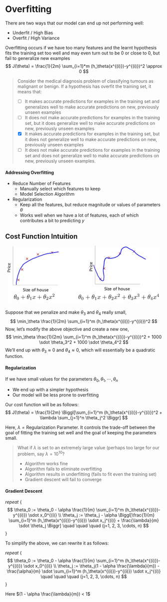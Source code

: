 # Overfitting



There are two ways that our model can end up not performing well:

- Underfit / High Bias
- Overfit / High Variance

Overfitting occurs if we have too many features and the learnt hypothesis fits the training set too well and may even turn out to be 0 or close to 0, but fail to generalize new examples
$$
J(\theta) = \frac{1}{2m} \sum_{i=1}*m (h_\theta(x^{(i)})-y^{(i)})^2 \approx 0
$$


> Consider the medical diagnosis problem of classifying tumours as malignant or benign. If a hypothesis has overfit the training set, it means that:
>
> - [ ] It makes accurate predictions for examples in the training set and generalizes well to make accurate predictions on new, previously unseen examples
> - [ ] It does not make accurate predictions for examples in the training set, but it does generalize well to make accurate predictions on new, previously unseen examples
> - [x] It makes accurate predictions for examples in the training set, but it does not generalize well to make accurate predictions on new, previously unseen examples
> - [ ] It does not make accurate predictions for examples in the training set and does not generalize well to make accurate predictions on new, previously unseen examples.



#### Addressing Overfitting

- Reduce Number of Features
    - Manually select which features to keep
    - Model Selection Algorithm
- Regularization
    - Keep all the features, but reduce magnitude or values of parameters $\theta$
    - Works well when we have a lot of features, each of which contributes a bit to predicting $y$





## Cost Function Intuition

![Intuition](images/image01.png)

Suppose that we penalize and make $\theta_3$ and $\theta_4$ really small,
$$
\min_\theta \frac{1}{2m} \sum_{i=1}^m (h_\theta(x^{(i)})-y^{(i)})^2
$$
Now, let’s modify the above objective and create a new one,
$$
\min_\theta \frac{1}{2m} \sum_{i=1}^m (h_\theta(x^{(i)})-y^{(i)})^2 + 1000 \sdot \theta_3^2 + 1000 \sdot \theta_4^2
$$
We’ll end up with $\theta_3 \approx 0$ and $\theta_4 \approx 0$, which will essentially be a quadratic function.



#### Regularization

If we have small values for the parameters $\theta_0, \theta_1, \cdots, \theta_n$

- We end up with a simpler hypothesis
- Our model will be less prone to overfitting

Our cost function will be as follows:
$$
J(\theta) = \frac{1}{2m} \Biggl[\sum_{i=1}^m (h_\theta(x^{(i)})-y^{(i)})^2 + \lambda \sum_{j=1}^n \theta_j^2 \Biggr]
$$

Here, $\lambda = \text{Regularization Parameter}$. It controls the trade-off between the goal of fitting the training set well and the goal of keeping the parameters small.



> What if $\lambda$ is set to an extremely large value (perhaps too large for our problem, say $\lambda=10^{10}$?
>
> - Algorithm works fine
> - Algorithm fails to eliminate overfitting
> - Algorithm results in underfitting (fails to fit even the training set)
> - Gradient descent will fail to converge



#### Gradient Descent

*repeat* {
$$
\theta_0 := \theta_0 - \alpha \frac{1}{m} \sum_{i=1}^m (h_\theta(x^{(i)})-y^{(i)}) \sdot x_0^{(i)} \\
\theta_j := \theta_j - \alpha \Biggl[\frac{1}{m} \sum_{i=1}^m (h_\theta(x^{(i)})-y^{(i)}) \sdot x_j^{(i)} + \frac{\lambda}{m} \sdot \theta_j \Biggr]
\quad \quad \quad
(j=1, 2, 3, \cdots, n)
$$
}

To simplify the above, we can rewrite it as follows:

*repeat* {
$$
\theta_0 := \theta_0 - \alpha \frac{1}{m} \sum_{i=1}^m (h_\theta(x^{(i)})-y^{(i)}) \sdot x_0^{(i)} \\
\theta_j := \theta_j(1 - \alpha \frac{\lambda}{m}) - \frac{\alpha}{m} \sdot \sum_{i=1}^m (h_\theta(x^{(i)})-y^{(i)}) \sdot x_j^{(i)}
\quad \quad \quad
(j=1, 2, 3, \cdots, n)
$$
}

Here $(1 - \alpha \frac{\lambda}{m}) < 1$

